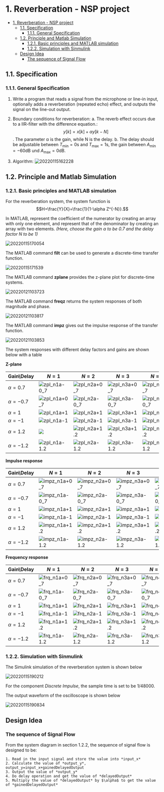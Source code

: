# 1. Reverberation - NSP project

<!-- TOC -->

- [1. Reverberation - NSP project](#1-reverberation---nsp-project)
  - [1.1. Specification](#11-specification)
    - [1.1.1. General Specification](#111-general-specification)
  - [1.2. Principle and Matlab Simulation](#12-principle-and-matlab-simulation)
    - [1.2.1. Basic principles and MATLAB simulation](#121-basic-principles-and-matlab-simulation)
    - [1.2.2. Simulation with Sinmulink](#122-simulation-with-sinmulink)
  - [Design Idea](#design-idea)
    - [The sequence of Signal Flow](#the-sequence-of-signal-flow)

<!-- /TOC -->

## 1.1. Specification

### 1.1.1. General Specification

1. Write a program that reads a signal from the microphone or line-in input, optionally adds a reverberation (repeated echo) effect, and outputs the signal on the line-out output.

2. Boundary conditions for reverberation:
    a. The reverb effect occurs due to a IIR-filter with the difference equation.: $$y[k]=x[k] + αy[k-N]$$. The parameter α is the gain, while N is the delay.
    b. The delay should be adjustable between $T_{\text{min}}=0\text{s}$ and $T_{\text{max}}=1\text{s}$, the gain between $A_{\text{min}}=-60\text{dB}$ und $A_{\text{max}}=0\text{dB}$.

3. Algorithm:
![20220115162228](https://raw.githubusercontent.com/holdenzlL/myIHS/main/images/20220115162228.png)

## 1.2. Principle and Matlab Simulation

### 1.2.1. Basic principles and MATLAB simulation

For the reverberation system, the system function is $$H=\frac{Y}{X}=\frac{1}{1-\alpha Z^{-N}}.$$

In MATLAB, represent the coefficient of the numerator by creating an array with only one element, and represent that of the denominator by creating an array with two elements. *(Here, choose the gain $\alpha$ to be $0.7$ and the delay factor $N$ to be $1$)*

![20220115170054](https://raw.githubusercontent.com/holdenzlL/myIHS/main/images/20220115170054.png)

The MATLAB command **filt** can be used to generate a discrete-time transfer function.

![20220115171539](https://raw.githubusercontent.com/holdenzlL/myIHS/main/images/20220115171539.png)

The MATLAB command **zplane** provides the z-plane plot for discrete-time systems.

![20220121103723](https://raw.githubusercontent.com/holdenzlL/myIHS/main/images/20220121103723.png)

The MATLAB command **freqz** returns the system responses of both magnitude and phase.

![20220121103817](https://raw.githubusercontent.com/holdenzlL/myIHS/main/images/20220121103817.png)

The MATLAB command **impz** gives out the impulse response of the transfer function.

![20220121103853](https://raw.githubusercontent.com/holdenzlL/myIHS/main/images/20220121103853.png)

The system responses with different delay factors and gains are shown below with a table

**Z-plane**

| Gain\Delay    | $N=1$ | $N=2$ | $N=3$ | $N=4$ |
|---------------|-------|-------|-------|-------|
| $\alpha=0.7$  |![zpl_n1a-0_7](https://raw.githubusercontent.com/holdenzlL/myIHS/main/images/zpl_n1a-0_7.bmp)|![zpl_n2a+0_7](https://raw.githubusercontent.com/holdenzlL/myIHS/main/images/zpl_n2a%2B0_7.bmp)|![zpl_n3a+0_7](https://raw.githubusercontent.com/holdenzlL/myIHS/main/images/zpl_n3a%2B0_7.bmp)|![zpl_n4a+0_7](https://raw.githubusercontent.com/holdenzlL/myIHS/main/images/zpl_n4a%2B0_7.bmp)|
| $\alpha=-0.7$ |![zpl_n1a+0_7](https://raw.githubusercontent.com/holdenzlL/myIHS/main/images/zpl_n1a%2B0_7.bmp)|![zpl_n2a-0_7](https://raw.githubusercontent.com/holdenzlL/myIHS/main/images/zpl_n2a-0_7.bmp)|![zpl_n3a-0_7](https://raw.githubusercontent.com/holdenzlL/myIHS/main/images/zpl_n3a-0_7.bmp)|![zpl_n4a-0_7](https://raw.githubusercontent.com/holdenzlL/myIHS/main/images/zpl_n4a-0_7.bmp)|
| $\alpha=1$    |![zpl_n1a+1](https://raw.githubusercontent.com/holdenzlL/myIHS/main/images/zpl_n1a%2B1.bmp)|![zpl_n2a+1](https://raw.githubusercontent.com/holdenzlL/myIHS/main/images/zpl_n2a%2B1.bmp)|![zpl_n3a+1](https://raw.githubusercontent.com/holdenzlL/myIHS/main/images/zpl_n3a%2B1.bmp)|![zpl_n4a+1](https://raw.githubusercontent.com/holdenzlL/myIHS/main/images/zpl_n4a%2B1.bmp)|
| $\alpha=-1$   |![zpl_n1a-1](https://raw.githubusercontent.com/holdenzlL/myIHS/main/images/zpl_n1a-1.bmp)|![zpl_n2a-1](https://raw.githubusercontent.com/holdenzlL/myIHS/main/images/zpl_n2a-1.bmp)|![zpl_n3a-1](https://raw.githubusercontent.com/holdenzlL/myIHS/main/images/zpl_n3a-1.bmp)|![zpl_n4a-1](https://raw.githubusercontent.com/holdenzlL/myIHS/main/images/zpl_n4a-1.bmp)|
| $\alpha=1.2$  |![       ](https://raw.githubusercontent.com/holdenzlL/myIHS/main/images/%20%20%20%20%20%20%20.bmp)|![zpl_n2a+1.2](https://raw.githubusercontent.com/holdenzlL/myIHS/main/images/zpl_n2a%2B1.2.bmp)|![zpl_n3a+1.2](https://raw.githubusercontent.com/holdenzlL/myIHS/main/images/zpl_n3a%2B1.2.bmp)|![zpl_n4a+1.2](https://raw.githubusercontent.com/holdenzlL/myIHS/main/images/zpl_n4a%2B1.2.bmp)|
| $\alpha=-1.2$ |![zpl_n1a-1.2](https://raw.githubusercontent.com/holdenzlL/myIHS/main/images/zpl_n1a-1.2.bmp)|![zpl_n2a-1.2](https://raw.githubusercontent.com/holdenzlL/myIHS/main/images/zpl_n2a-1.2.bmp)|![zpl_n3a-1.2](https://raw.githubusercontent.com/holdenzlL/myIHS/main/images/zpl_n3a-1.2.bmp)|![zpl_n4a-1.2](https://raw.githubusercontent.com/holdenzlL/myIHS/main/images/zpl_n4a-1.2.bmp)|

**Impulse response**

| Gain\Delay    | $N=1$ | $N=2$ | $N=3$ | $N=4$ |
|---------------|-------|-------|-------|-------|
| $\alpha=0.7$  |![impz_n1a+0_7](https://raw.githubusercontent.com/holdenzlL/myIHS/main/images/impz_n1a%2B0_7.bmp)|![impz_n2a+0_7](https://raw.githubusercontent.com/holdenzlL/myIHS/main/images/impz_n2a%2B0_7.bmp)|![impz_n3a+0_7](https://raw.githubusercontent.com/holdenzlL/myIHS/main/images/impz_n3a%2B0_7.bmp)|![impz_n4a+0_7](https://raw.githubusercontent.com/holdenzlL/myIHS/main/images/impz_n4a%2B0_7.bmp)|
| $\alpha=-0.7$ |![impz_n1a-0_7](https://raw.githubusercontent.com/holdenzlL/myIHS/main/images/impz_n1a-0_7.bmp)|![impz_n2a-0_7](https://raw.githubusercontent.com/holdenzlL/myIHS/main/images/impz_n2a-0_7.bmp)|![impz_n3a-0_7](https://raw.githubusercontent.com/holdenzlL/myIHS/main/images/impz_n3a-0_7.bmp)|![impz_n4a-0_7](https://raw.githubusercontent.com/holdenzlL/myIHS/main/images/impz_n4a-0_7.bmp)|
| $\alpha=1$    |![impz_n1a+1](https://raw.githubusercontent.com/holdenzlL/myIHS/main/images/impz_n1a%2B1.bmp)|![impz_n2a+1](https://raw.githubusercontent.com/holdenzlL/myIHS/main/images/impz_n2a%2B1.bmp)|![impz_n3a+1](https://raw.githubusercontent.com/holdenzlL/myIHS/main/images/impz_n3a%2B1.bmp)|![impz_n4a+1](https://raw.githubusercontent.com/holdenzlL/myIHS/main/images/impz_n4a%2B1.bmp)|
| $\alpha=-1$   |![impz_n1a-1](https://raw.githubusercontent.com/holdenzlL/myIHS/main/images/impz_n1a-1.bmp)|![impz_n2a-1](https://raw.githubusercontent.com/holdenzlL/myIHS/main/images/impz_n2a-1.bmp)|![impz_n3a-1](https://raw.githubusercontent.com/holdenzlL/myIHS/main/images/impz_n3a-1.bmp)|![impz_n4a-1](https://raw.githubusercontent.com/holdenzlL/myIHS/main/images/impz_n4a-1.bmp)|
| $\alpha=1.2$  |![impz_n1a+1.2](https://raw.githubusercontent.com/holdenzlL/myIHS/main/images/impz_n1a%2B1.2.bmp)|![impz_n2a+1.2](https://raw.githubusercontent.com/holdenzlL/myIHS/main/images/impz_n2a%2B1.2.bmp)|![impz_n3a+1.2](https://raw.githubusercontent.com/holdenzlL/myIHS/main/images/impz_n3a%2B1.2.bmp)|![impz_n4a+1.2](https://raw.githubusercontent.com/holdenzlL/myIHS/main/images/impz_n4a%2B1.2.bmp)|
| $\alpha=-1.2$ |![impz_n1a-1.2](https://raw.githubusercontent.com/holdenzlL/myIHS/main/images/impz_n1a-1.2.bmp)|![impz_n2a-1.2](https://raw.githubusercontent.com/holdenzlL/myIHS/main/images/impz_n2a-1.2.bmp)|![impz_n3a-1.2](https://raw.githubusercontent.com/holdenzlL/myIHS/main/images/impz_n3a-1.2.bmp)|![impz_n4a-1.2](https://raw.githubusercontent.com/holdenzlL/myIHS/main/images/impz_n4a-1.2.bmp)|

**Frequency response**

| Gain\Delay    | $N=1$ | $N=2$ | $N=3$ | $N=4$ |
|---------------|-------|-------|-------|-------|
| $\alpha=0.7$  |![frq_n1a+0_7](https://raw.githubusercontent.com/holdenzlL/myIHS/main/images/frq_n1a%2B0_7.bmp)|![frq_n2a+0_7](https://raw.githubusercontent.com/holdenzlL/myIHS/main/images/frq_n2a%2B0_7.bmp)|![frq_n3a+0_7](https://raw.githubusercontent.com/holdenzlL/myIHS/main/images/frq_n3a%2B0_7.bmp)|![frq_n4a+0_7](https://raw.githubusercontent.com/holdenzlL/myIHS/main/images/frq_n4a%2B0_7.bmp)|
| $\alpha=-0.7$ |![frq_n1a-0_7](https://raw.githubusercontent.com/holdenzlL/myIHS/main/images/frq_n1a-0_7.bmp)|![frq_n2a-0_7](https://raw.githubusercontent.com/holdenzlL/myIHS/main/images/frq_n2a-0_7.bmp)|![frq_n3a-0_7](https://raw.githubusercontent.com/holdenzlL/myIHS/main/images/frq_n3a-0_7.bmp)|![frq_n4a-0_7](https://raw.githubusercontent.com/holdenzlL/myIHS/main/images/frq_n4a-0_7.bmp)|
| $\alpha=1$    |![frq_n1a+1](https://raw.githubusercontent.com/holdenzlL/myIHS/main/images/frq_n1a%2B1.bmp)|![frq_n2a+1](https://raw.githubusercontent.com/holdenzlL/myIHS/main/images/frq_n2a%2B1.bmp)|![frq_n3a+1](https://raw.githubusercontent.com/holdenzlL/myIHS/main/images/frq_n3a%2B1.bmp)|![frq_n4a+1](https://raw.githubusercontent.com/holdenzlL/myIHS/main/images/frq_n4a%2B1.bmp)|
| $\alpha=-1$   |![frq_n1a-1](https://raw.githubusercontent.com/holdenzlL/myIHS/main/images/frq_n1a-1.bmp)|![frq_n2a-1](https://raw.githubusercontent.com/holdenzlL/myIHS/main/images/frq_n2a-1.bmp)|![frq_n3a-1](https://raw.githubusercontent.com/holdenzlL/myIHS/main/images/frq_n3a-1.bmp)|![frq_n4a-1](https://raw.githubusercontent.com/holdenzlL/myIHS/main/images/frq_n4a-1.bmp)|
| $\alpha=1.2$  |![frq_n1a+1.2](https://raw.githubusercontent.com/holdenzlL/myIHS/main/images/frq_n1a%2B1.2.bmp)|![frq_n2a+1.2](https://raw.githubusercontent.com/holdenzlL/myIHS/main/images/frq_n2a%2B1.2.bmp)|![frq_n3a+1.2](https://raw.githubusercontent.com/holdenzlL/myIHS/main/images/frq_n3a%2B1.2.bmp)|![frq_n4a+1.2](https://raw.githubusercontent.com/holdenzlL/myIHS/main/images/frq_n4a%2B1.2.bmp)|
| $\alpha=-1.2$ |![frq_n1a-1.2](https://raw.githubusercontent.com/holdenzlL/myIHS/main/images/frq_n1a-1.2.bmp)|![frq_n2a-1.2](https://raw.githubusercontent.com/holdenzlL/myIHS/main/images/frq_n2a-1.2.bmp)|![frq_n3a-1.2](https://raw.githubusercontent.com/holdenzlL/myIHS/main/images/frq_n3a-1.2.bmp)|![frq_n3a-1.2](https://raw.githubusercontent.com/holdenzlL/myIHS/main/images/frq_n3a-1.2.bmp)|![frq_n4a-1.2](https://raw.githubusercontent.com/holdenzlL/myIHS/main/images/frq_n4a-1.2.bmp)|

### 1.2.2. Simulation with Sinmulink

The Simulink simulation of the reverberation system is shown below

![20220115190212](https://raw.githubusercontent.com/holdenzlL/myIHS/main/images/20220115190212.png)

For the component *Discrete Impulse*, the sample time is set to be $1/48000$.

The output waveform of the oscilloscope is shown below

![20220115190834](https://raw.githubusercontent.com/holdenzlL/myIHS/main/images/20220115190834.png)

## Design Idea

### The sequence of Signal Flow

From the system diagram in section 1.2.2, the sequence of signal flow is designed to be:

    1. Read in the input signal and store the value into *input_x*
    2. Calculate the value of *output_y*, output_y=input_x+gainedDelayedOutput
    3. Output the value of *output_y*
    4. Do delay operation and get the value of *delayedOutput*
    5. Multiply the value of *delayedOutput* by $\alpha$ to get the value of *gainedDelayedOutput*
